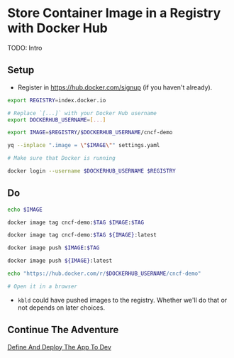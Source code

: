 # Store Container Image in a Registry with Docker Hub

TODO: Intro

## Setup

* Register in https://hub.docker.com/signup (if you haven't already).

```bash
export REGISTRY=index.docker.io

# Replace `[...]` with your Docker Hub username
export DOCKERHUB_USERNAME=[...]

export IMAGE=$REGISTRY/$DOCKERHUB_USERNAME/cncf-demo

yq --inplace ".image = \"$IMAGE\"" settings.yaml

# Make sure that Docker is running

docker login --username $DOCKERHUB_USERNAME $REGISTRY
```

## Do

```bash
echo $IMAGE

docker image tag cncf-demo:$TAG $IMAGE:$TAG

docker image tag cncf-demo:$TAG ${IMAGE}:latest

docker image push $IMAGE:$TAG

docker image push ${IMAGE}:latest

echo "https://hub.docker.com/r/$DOCKERHUB_USERNAME/cncf-demo"

# Open it in a browser
```

* `kbld` could have pushed images to the registry. Whether we'll do that or not depends on later choices.

## Continue The Adventure

[Define And Deploy The App To Dev](../define-deploy-dev/README.md)
